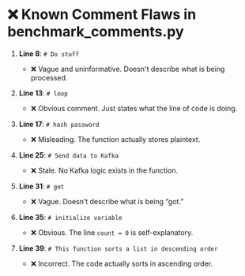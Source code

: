 # ❌ Known Comment Flaws in benchmark_comments.py

1. **Line 8**: `# Do stuff`  
   - ❌ Vague and uninformative. Doesn't describe what is being processed.

2. **Line 13**: `# loop`  
   - ❌ Obvious comment. Just states what the line of code is doing.

3. **Line 17**: `# hash password`  
   - ❌ Misleading. The function actually stores plaintext.

4. **Line 25**: `# Send data to Kafka`  
   - ❌ Stale. No Kafka logic exists in the function.

5. **Line 31**: `# get`  
   - ❌ Vague. Doesn’t describe what is being “got.”

6. **Line 35**: `# initialize variable`  
   - ❌ Obvious. The line `count = 0` is self-explanatory.

7. **Line 39**: `# This function sorts a list in descending order`  
   - ❌ Incorrect. The code actually sorts in ascending order.
